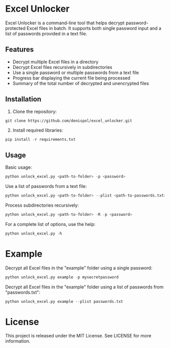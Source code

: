 # Excel Unlocker

Excel Unlocker is a command-line tool that helps decrypt password-protected Excel files in batch. It supports both single password input and a list of passwords provided in a text file.

## Features

- Decrypt multiple Excel files in a directory
- Decrypt Excel files recursively in subdirectories
- Use a single password or multiple passwords from a text file
- Progress bar displaying the current file being processed
- Summary of the total number of decrypted and unencrypted files

## Installation

1. Clone the repository:
```git
git clone https://github.com/denispol/excel_unlocker.git
```

2. Install required libraries:
```python
pip install -r requirements.txt
```

## Usage

Basic usage:
```python
python unlock_excel.py <path-to-folder> -p <password>
```

Use a list of passwords from a text file:
```python
python unlock_excel.py <path-to-folder> --plist <path-to-passwords.txt>
```

Process subdirectories recursively:
```python
python unlock_excel.py <path-to-folder> -R -p <password>
```

For a complete list of options, use the help:
```python
python unlock_excel.py -h
```

# Example
Decrypt all Excel files in the "example" folder using a single password:
```python
python unlock_excel.py example -p mysecretpassword
```

Decrypt all Excel files in the "example" folder using a list of passwords from "passwords.txt":
```python
python unlock_excel.py example --plist passwords.txt
```

# License
This project is released under the MIT License. See LICENSE for more information.

